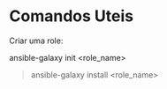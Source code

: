 # Comandos Uteis

Criar uma role:

ansible-galaxy init <role_name>



> ansible-galaxy install <role_name>

